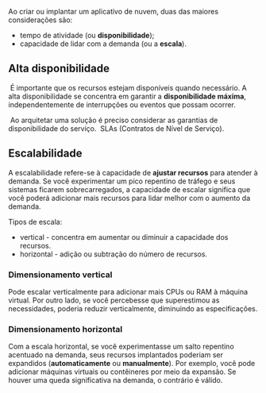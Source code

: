 
Ao criar ou implantar um aplicativo de nuvem, duas das maiores considerações são:
* tempo de atividade (ou **disponibilidade**);
* capacidade de lidar com a demanda (ou a **escala**).

## Alta disponibilidade

 É importante que os recursos estejam disponíveis quando necessário. A alta disponibilidade se concentra em garantir a **disponibilidade máxima**, independentemente de interrupções ou eventos que possam ocorrer.

 Ao arquitetar uma solução é preciso considerar as garantias de disponibilidade do serviço.  SLAs (Contratos de Nível de Serviço).

## Escalabilidade

A escalabilidade refere-se à capacidade de **ajustar recursos** para atender à demanda. Se você experimentar um pico repentino de tráfego e seus sistemas ficarem sobrecarregados, a capacidade de escalar significa que você poderá adicionar mais recursos para lidar melhor com o aumento da demanda.

Tipos de escala: 
* vertical - concentra em aumentar ou diminuir a capacidade dos recursos.
* horizontal - adição ou subtração do número de recursos.

### Dimensionamento vertical

Pode escalar verticalmente para adicionar mais CPUs ou RAM à máquina virtual. Por outro lado, se você percebesse que superestimou as necessidades, poderia reduzir verticalmente, diminuindo as especificações.

### Dimensionamento horizontal

Com a escala horizontal, se você experimentasse um salto repentino acentuado na demanda, seus recursos implantados poderiam ser expandidos (**automaticamente** ou **manualmente**). Por exemplo, você pode adicionar máquinas virtuais ou contêineres por meio da expansão. 
Se houver uma queda significativa na demanda, o contrário é válido.

